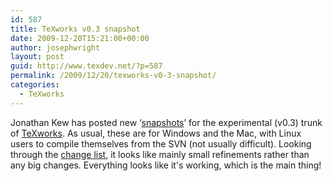```yaml
---
id: 587
title: TeXworks v0.3 snapshot
date: 2009-12-20T15:21:00+00:00
author: josephwright
layout: post
guid: http://www.texdev.net/?p=587
permalink: /2009/12/20/texworks-v0-3-snapshot/
categories:
  - TeXworks
---
```

Jonathan Kew has posted new ‘[snapshots](http://code.google.com/p/texworks/downloads/list)’ for the experimental (v0.3) trunk of [TeXworks](http://www.texworks.org/). As usual, these are for Windows and the Mac, with Linux users to compile themselves from the SVN (not usually difficult). Looking through the [change list](http://code.google.com/p/texworks/source/list), it looks like mainly small refinements rather than any big changes. Everything looks like it's working, which is the main thing!
